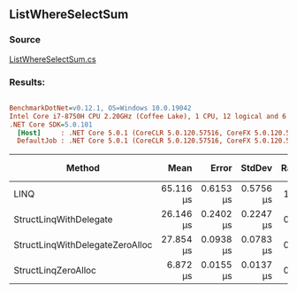 ﻿## ListWhereSelectSum

### Source
[ListWhereSelectSum.cs](../../src/StructLinq.Benchmark/ListWhereSelectSum.cs)

### Results:
``` ini

BenchmarkDotNet=v0.12.1, OS=Windows 10.0.19042
Intel Core i7-8750H CPU 2.20GHz (Coffee Lake), 1 CPU, 12 logical and 6 physical cores
.NET Core SDK=5.0.101
  [Host]     : .NET Core 5.0.1 (CoreCLR 5.0.120.57516, CoreFX 5.0.120.57516), X64 RyuJIT
  DefaultJob : .NET Core 5.0.1 (CoreCLR 5.0.120.57516, CoreFX 5.0.120.57516), X64 RyuJIT


```
|                          Method |      Mean |     Error |    StdDev | Ratio | Gen 0 | Gen 1 | Gen 2 | Allocated |
|-------------------------------- |----------:|----------:|----------:|------:|------:|------:|------:|----------:|
|                            LINQ | 65.116 μs | 0.6153 μs | 0.5756 μs |  1.00 |     - |     - |     - |     152 B |
|          StructLinqWithDelegate | 26.146 μs | 0.2402 μs | 0.2247 μs |  0.40 |     - |     - |     - |      96 B |
| StructLinqWithDelegateZeroAlloc | 27.854 μs | 0.0938 μs | 0.0783 μs |  0.43 |     - |     - |     - |         - |
|             StructLinqZeroAlloc |  6.872 μs | 0.0155 μs | 0.0137 μs |  0.11 |     - |     - |     - |         - |
